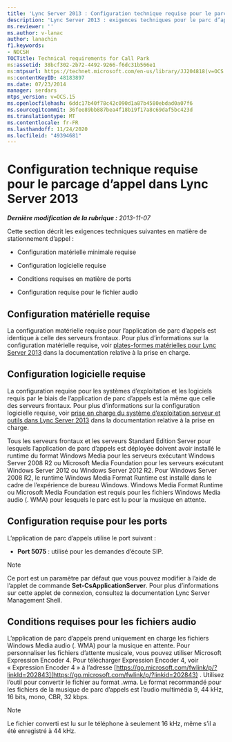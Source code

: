 ```yaml
---
title: 'Lync Server 2013 : Configuration technique requise pour le parcage d’appel'
description: 'Lync Server 2013 : exigences techniques pour le parc d’appels.'
ms.reviewer: ''
ms.author: v-lanac
author: lanachin
f1.keywords:
- NOCSH
TOCTitle: Technical requirements for Call Park
ms:assetid: 38bcf302-2b72-4492-9266-f6dc31b566e1
ms:mtpsurl: https://technet.microsoft.com/en-us/library/JJ204818(v=OCS.15)
ms:contentKeyID: 48183897
ms.date: 07/23/2014
manager: serdars
mtps_version: v=OCS.15
ms.openlocfilehash: 6ddc17b40f78c42c090d1a87b4580ebdad0a07f6
ms.sourcegitcommit: 36fee89bb887bea4f18b19f17a8c69daf5bc423d
ms.translationtype: MT
ms.contentlocale: fr-FR
ms.lasthandoff: 11/24/2020
ms.locfileid: "49394681"
---
```

# <a name="technical-requirements-for-call-park-in-lync-server-2013"></a>Configuration technique requise pour le parcage d’appel dans Lync Server 2013

<div data-xmlns="http://www.w3.org/1999/xhtml">

<div class="topic" data-xmlns="http://www.w3.org/1999/xhtml" data-msxsl="urn:schemas-microsoft-com:xslt" data-cs="https://msdn.microsoft.com/">

<div data-asp="https://msdn2.microsoft.com/asp">



</div>

<div id="mainSection">

<div id="mainBody">

<span> </span>

_**Dernière modification de la rubrique :** 2013-11-07_

Cette section décrit les exigences techniques suivantes en matière de stationnement d’appel :

  - Configuration matérielle minimale requise

  - Configuration logicielle requise

  - Conditions requises en matière de ports

  - Configuration requise pour le fichier audio

<div>

## <a name="hardware-requirements"></a>Configuration matérielle requise

La configuration matérielle requise pour l’application de parc d’appels est identique à celle des serveurs frontaux. Pour plus d’informations sur la configuration matérielle requise, voir [plates-formes matérielles pour Lync Server 2013](lync-server-2013-server-hardware-platforms.md) dans la documentation relative à la prise en charge.

</div>

<div>

## <a name="software-requirements"></a>Configuration logicielle requise

La configuration requise pour les systèmes d’exploitation et les logiciels requis par le biais de l’application de parc d’appels est la même que celle des serveurs frontaux. Pour plus d’informations sur la configuration logicielle requise, voir [prise en charge du système d’exploitation serveur et outils dans Lync Server 2013](lync-server-2013-server-and-tools-operating-system-support.md) dans la documentation relative à la prise en charge.

Tous les serveurs frontaux et les serveurs Standard Edition Server pour lesquels l’application de parc d’appels est déployée doivent avoir installé le runtime du format Windows Media pour les serveurs exécutant Windows Server 2008 R2 ou Microsoft Media Foundation pour les serveurs exécutant Windows Server 2012 ou Windows Server 2012 R2. Pour Windows Server 2008 R2, le runtime Windows Media Format Runtime est installé dans le cadre de l’expérience de bureau Windows. Windows Media Format Runtime ou Microsoft Media Foundation est requis pour les fichiers Windows Media audio (. WMA) pour lesquels le parc est lu pour la musique en attente.

</div>

<div>

## <a name="port-requirements"></a>Configuration requise pour les ports

L’application de parc d’appels utilise le port suivant :

  - **Port 5075** : utilisé pour les demandes d’écoute SIP.

<div>


> [!NOTE]  
> Ce port est un paramètre par défaut que vous pouvez modifier à l’aide de l’applet de commande <STRONG>Set-CsApplicationServer</STRONG>. Pour plus d’informations sur cette applet de connexion, consultez la documentation Lync Server Management Shell.



</div>

</div>

<div>

## <a name="audio-file-requirements"></a>Conditions requises pour les fichiers audio

L’application de parc d’appels prend uniquement en charge les fichiers Windows Media audio (. WMA) pour la musique en attente. Pour personnaliser les fichiers d’attente musicale, vous pouvez utiliser Microsoft Expression Encoder 4. Pour télécharger Expression Encoder 4, voir « Expression Encoder 4 » à l’adresse [https://go.microsoft.com/fwlink/p/?linkId=202843](https://go.microsoft.com/fwlink/p/?linkid=202843) . Utilisez l’outil pour convertir le fichier au format .wma. Le format recommandé pour les fichiers de la musique de parc d’appels est l’audio multimédia 9, 44 kHz, 16 bits, mono, CBR, 32 kbps.

<div>


> [!NOTE]  
> Le fichier converti est lu sur le téléphone à seulement 16 kHz, même s’il a été enregistré à 44 kHz.



</div>

</div>

</div>

<span> </span>

</div>

</div>

</div>


